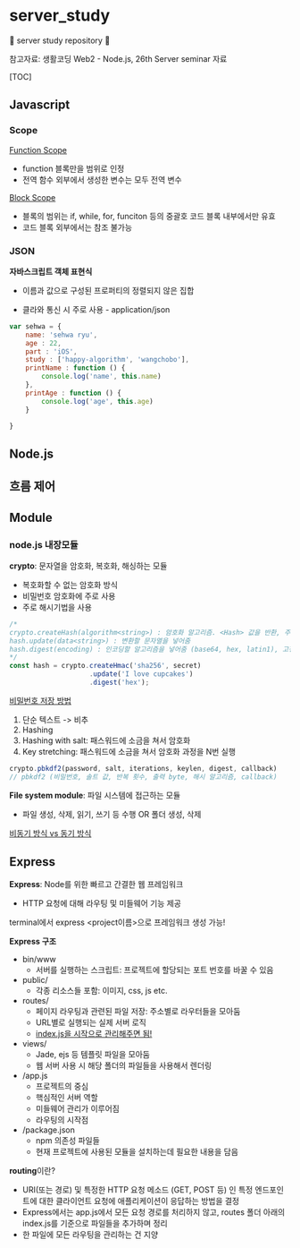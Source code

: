 

# server_study

🔆 server study repository 🔆

참고자료: 생활코딩 Web2 - Node.js, 26th Server seminar 자료



[TOC]

## Javascript

### Scope

<u>Function Scope</u>

- function 블록만을 범위로 인정
- 전역 함수 외부에서 생성한 변수는 모두 전역 변수

<u>Block Scope</u>

- 블록의 범위는 if, while, for, funciton 등의 중괄호 코드 블록 내부에서만 유효
- 코드 블록 외부에서는 참조 불가능



### JSON

**자바스크립트 객체 표현식**

- 이름과 값으로 구성된 프로퍼티의 정렬되지 않은 집합

- 클라와 통신 시 주로 사용 - application/json

```js
var sehwa = {
    name: 'sehwa ryu',
    age : 22,
    part : 'iOS',
    study : ['happy-algorithm', 'wangchobo'],
    printName : function () {
        console.log('name', this.name)
    }, 
    printAge : function () {
        console.log('age', this.age)
    }

}
```



## Node.js



## 흐름 제어



## Module

### node.js 내장모듈

**crypto**: 문자열을 암호화, 복호화, 해싱하는 모듈

- 복호화할 수 없는 암호화 방식
- 비밀번호 암호화에 주로 사용 
- 주로 해시기법을 사용

```js
/* 
crypto.createHash(algorithm<string>) : 암호화 알고리즘. <Hash> 값을 반환, 주로 sha512를 사용
hash.update(data<string>) : 변환할 문자열을 넣어줌
hash.digest(encoding) : 인코딩할 알고리즘을 넣어줌 (base64, hex, latin1), 고정된 길이 값을 설정, 변환된 문자열을 반환
*/
const hash = crypto.createHmac('sha256', secret)
                    .update('I love cupcakes')
                    .digest('hex');
```



<u>비밀번호 저장 방법</u>

1. 단순 텍스트 -> 비추
2. Hashing 
3. Hashing with salt: 패스워드에 소금을 쳐서 암호화
4. Key stretching: 패스워드에 소금을 쳐서 암호화 과정을 N번 실행



```js
crypto.pbkdf2(password, salt, iterations, keylen, digest, callback)
// pbkdf2 (비밀번호, 솔트 값, 반복 횟수, 출력 byte, 해시 알고리즘, callback)
```



**File system module**: 파일 시스템에 접근하는 모듈

- 파일 생성, 삭제, 읽기, 쓰기 등 수행 OR 폴더 생성, 삭제



<u>비동기 방식 vs 동기 방식</u>



## Express

**Express**: Node를 위한 빠르고 간결한 웹 프레임워크

- HTTP 요청에 대해 라우팅 및 미들웨어 기능 제공



terminal에서 express <project이름>으로 프레임워크 생성 가능!



**Express 구조**

- bin/www
  - 서버를 실행하는 스크립트: 프로젝트에 할당되는 포트 번호를 바꿀 수 있음
- public/
  - 각종 리소스들 포함: 이미지, css, js etc.
- routes/
  - 페이지 라우팅과 관련된 파일 저장: 주소별로 라우터들을 모아둠
  - URL별로 실행되는 실제 서버 로직
  - <u>index.js을 시작으로 관리해주면 됨!</u>
- views/
  - Jade, ejs 등 템플릿 파일을 모아둠
  - 웹 서버 사용 시 해당 폴더의 파일들을 사용해서 렌더링
- /app.js
  - 프로젝트의 중심
  - 핵심적인 서버 역할
  - 미들웨어 관리가 이루어짐
  - 라우팅의 시작점
- /package.json
  - npm 의존성 파일들
  - 현재 프로젝트에 사용된 모듈을 설치하는데 필요한 내용을 담음



**routing**이란? 

- URI(또는 경로) 및 특정한 HTTP 요청 메소드 (GET, POST 등) 인 특정 엔드포인트에 대한 클라이언트 요청에 애플리케이션이 응답하는 방법을 결정
- Express에서는 app.js에서 모든 요청 경로를 처리하지 않고, routes 폴더 아래의 index.js를 기준으로 파일들을 추가하며 정리
- 한 파일에 모든 라우팅을 관리하는 건 지양

